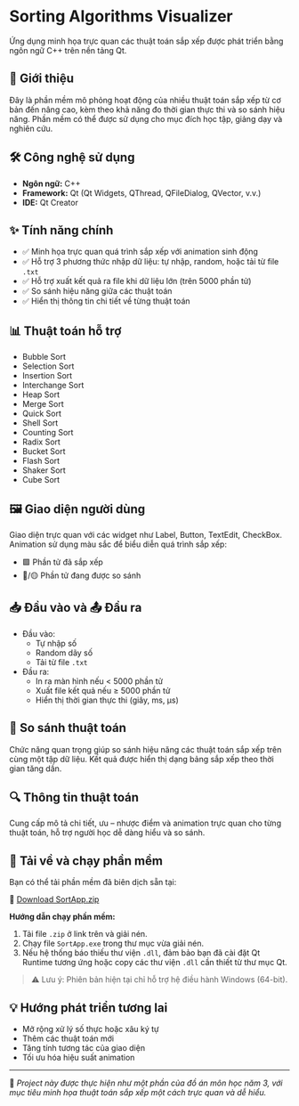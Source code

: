 # Sorting Algorithms Visualizer

Ứng dụng minh họa trực quan các thuật toán sắp xếp được phát triển bằng ngôn ngữ C++ trên nền tảng Qt.

## 📌 Giới thiệu

Đây là phần mềm mô phỏng hoạt động của nhiều thuật toán sắp xếp từ cơ bản đến nâng cao, kèm theo khả năng đo thời gian thực thi và so sánh hiệu năng. Phần mềm có thể được sử dụng cho mục đích học tập, giảng dạy và nghiên cứu.

## 🛠 Công nghệ sử dụng

- **Ngôn ngữ:** C++
- **Framework:** Qt (Qt Widgets, QThread, QFileDialog, QVector, v.v.)
- **IDE:** Qt Creator

## ✨ Tính năng chính

- ✅ Minh họa trực quan quá trình sắp xếp với animation sinh động
- ✅ Hỗ trợ 3 phương thức nhập dữ liệu: tự nhập, random, hoặc tải từ file `.txt`
- ✅ Hỗ trợ xuất kết quả ra file khi dữ liệu lớn (trên 5000 phần tử)
- ✅ So sánh hiệu năng giữa các thuật toán
- ✅ Hiển thị thông tin chi tiết về từng thuật toán

## 📊 Thuật toán hỗ trợ

- Bubble Sort
- Selection Sort
- Insertion Sort
- Interchange Sort
- Heap Sort
- Merge Sort
- Quick Sort
- Shell Sort
- Counting Sort
- Radix Sort
- Bucket Sort
- Flash Sort
- Shaker Sort
- Cube Sort

## 🖼 Giao diện người dùng

Giao diện trực quan với các widget như Label, Button, TextEdit, CheckBox. Animation sử dụng màu sắc để biểu diễn quá trình sắp xếp:
- 🟩 Phần tử đã sắp xếp
- 🔴/🟡 Phần tử đang được so sánh

## 📥 Đầu vào và 📤 Đầu ra

- Đầu vào:
  - Tự nhập số
  - Random dãy số
  - Tải từ file `.txt`
- Đầu ra:
  - In ra màn hình nếu < 5000 phần tử
  - Xuất file kết quả nếu ≥ 5000 phần tử
  - Hiển thị thời gian thực thi (giây, ms, μs)

## 🔁 So sánh thuật toán

Chức năng quan trọng giúp so sánh hiệu năng các thuật toán sắp xếp trên cùng một tập dữ liệu. Kết quả được hiển thị dạng bảng sắp xếp theo thời gian tăng dần.

## 🔍 Thông tin thuật toán

Cung cấp mô tả chi tiết, ưu – nhược điểm và animation trực quan cho từng thuật toán, hỗ trợ người học dễ dàng hiểu và so sánh.

## 💾 Tải về và chạy phần mềm

Bạn có thể tải phần mềm đã biên dịch sẵn tại:

🔗 [Download SortApp.zip](https://github.com/DinhDuyen2810/MyProject/raw/Qt_project/Sort_app/build/Desktop_Qt_6_8_0_MinGW_64_bit-Release/SortApp.zip)

**Hướng dẫn chạy phần mềm:**

1. Tải file `.zip` ở link trên và giải nén.
2. Chạy file `SortApp.exe` trong thư mục vừa giải nén.
3. Nếu hệ thống báo thiếu thư viện `.dll`, đảm bảo bạn đã cài đặt Qt Runtime tương ứng hoặc copy các thư viện `.dll` cần thiết từ thư mục Qt.

> ⚠️ Lưu ý: Phiên bản hiện tại chỉ hỗ trợ hệ điều hành Windows (64-bit).

## 💡 Hướng phát triển tương lai

- Mở rộng xử lý số thực hoặc xâu ký tự
- Thêm các thuật toán mới
- Tăng tính tương tác của giao diện
- Tối ưu hóa hiệu suất animation

---

📁 *Project này được thực hiện như một phần của đồ án môn học năm 3, với mục tiêu minh họa thuật toán sắp xếp một cách trực quan và dễ hiểu.*

